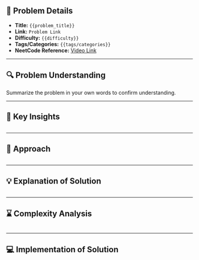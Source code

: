 ## 📝 Problem Details

- **Title:** `{{problem_title}}`
- **Link:** `Problem Link`
- **Difficulty:** `{{difficulty}}`
- **Tags/Categories:** `{{tags/categories}}`
- **NeetCode Reference:** [Video Link](#)

---

## 🔍 Problem Understanding

Summarize the problem in your own words to confirm understanding.

---

## 🎯 Key Insights

```

```

---

## 🔑 Approach

```

```

---

## 💡 Explanation of Solution

```

```

---

## ⌛ Complexity Analysis

```

```

---
## 💻 Implementation of Solution

```cpp

```